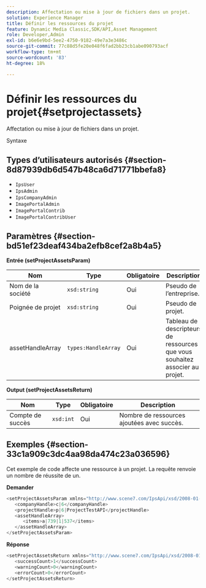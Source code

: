 ```yaml
---
description: Affectation ou mise à jour de fichiers dans un projet.
solution: Experience Manager
title: Définir les ressources du projet
feature: Dynamic Media Classic,SDK/API,Asset Management
role: Developer,Admin
exl-id: b6e6e9bd-5ee2-4750-9182-49e7a3e3486c
source-git-commit: 77c88d5fe20e048f6fad2bb23cb1abe090793acf
workflow-type: tm+mt
source-wordcount: '83'
ht-degree: 18%

---
```


# Définir les ressources du projet{#setprojectassets}

Affectation ou mise à jour de fichiers dans un projet.

Syntaxe

## Types d’utilisateurs autorisés {#section-8d87939db6d547b48ca6d71771bbefa8}

* `IpsUser`
* `IpsAdmin`
* `IpsCompanyAdmin`
* `ImagePortalAdmin`
* `ImagePortalContrib`
* `ImagePortalContribUser`

## Paramètres {#section-bd51ef23deaf434ba2efb8cef2a8b4a5}

**Entrée (setProjectAssetsParam)**

| Nom | Type | Obligatoire | Description |
|---|---|---|---|
| Nom de la société | `xsd:string` | Oui | Pseudo de l’entreprise. |
| Poignée de projet | `xsd:string` | Oui | Pseudo de projet. |
| assetHandleArray | `types:HandleArray` | Oui | Tableau de descripteurs de ressources que vous souhaitez associer au projet. |

**Output (setProjectAssetsReturn)**

| Nom | Type | Obligatoire | Description |
|---|---|---|---|
| Compte de succès | `xsd:int` | Oui | Nombre de ressources ajoutées avec succès. |

## Exemples {#section-33c1a909c3dc4aa98da474c23a036596}

Cet exemple de code affecte une ressource à un projet. La requête renvoie un nombre de réussite de un.

**Demander**

```java
<setProjectAssetsParam xmlns="http://www.scene7.com/IpsApi/xsd/2008-01-15">
   <companyHandle>c|6</companyHandle>
   <projectHandle>p|6|ProjectTestAPI</projectHandle>
   <assetHandleArray>
      <items>a|739|1|537</items>
   </assetHandleArray>
</setProjectAssetsParam>
```

**Réponse**

```java
<setProjectAssetsReturn xmlns="http://www.scene7.com/IpsApi/xsd/2008-01-15">
   <successCount>1</successCount>
   <warningCount>0</warningCount>
   <errorCount>0</errorCount>
</setProjectAssetsReturn>
```
